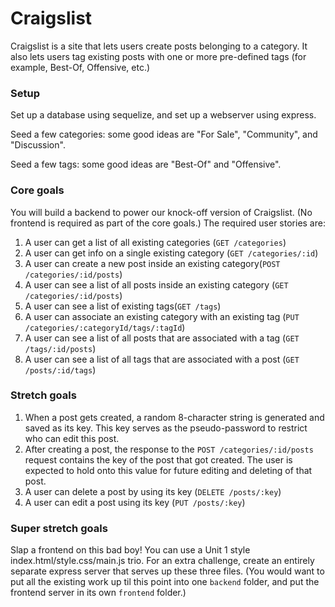 # Craigslist
Craigslist is a site that lets users create posts belonging to a category. It also lets users tag existing posts with one or more pre-defined tags (for example, Best-Of, Offensive, etc.)

### Setup
Set up a database using sequelize, and set up a webserver using express.

Seed a few categories: some good ideas are "For Sale", "Community", and "Discussion".

Seed a few tags: some good ideas are "Best-Of" and "Offensive".

### Core goals
You will build a backend to power our knock-off version of Craigslist. (No frontend is required as part of the core goals.) The required user stories are:

1. A user can get a list of all existing categories (`GET /categories`)
1. A user can get info on a single existing category (`GET /categories/:id`)
1. A user can create a new post inside an existing category(`POST /categories/:id/posts`)
1. A user can see a list of all posts inside an existing category (`GET /categories/:id/posts`)
1. A user can see a list of existing tags(`GET /tags`)
1. A user can associate an existing category with an existing tag (`PUT /categories/:categoryId/tags/:tagId`)
1. A user can see a list of all posts that are associated with a tag (`GET /tags/:id/posts`)
1. A user can see a list of all tags that are associated with a post (`GET /posts/:id/tags`)

### Stretch goals
1. When a post gets created, a random 8-character string is generated and saved as its key. This key serves as the pseudo-password to restrict who can edit this post.
1. After creating a post, the response to the `POST /categories/:id/posts` request contains the key of the post that got created. The user is expected to hold onto this value for future editing and deleting of that post.
1. A user can delete a post by using its key (`DELETE /posts/:key`)
1. A user can edit a post using its key (`PUT /posts/:key`)

### Super stretch goals
Slap a frontend on this bad boy! You can use a Unit 1 style index.html/style.css/main.js trio. For an extra challenge, create an entirely separate express server that serves up these three files. (You would want to put all the existing work up til this point into one `backend` folder, and put the frontend server in its own `frontend` folder.)